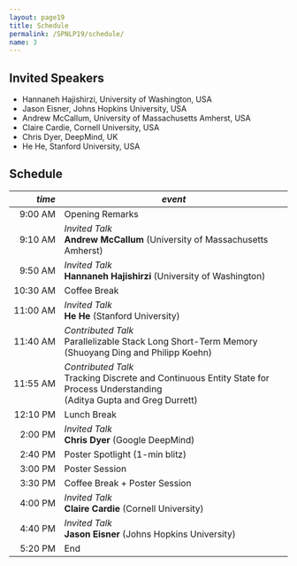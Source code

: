 ```yaml
---
layout: page19
title: Schedule
permalink: /SPNLP19/schedule/
name: 3
---
```


## Invited Speakers

* Hannaneh Hajishirzi, University of Washington, USA
* Jason Eisner, Johns Hopkins University, USA
* Andrew McCallum, University of Massachusetts Amherst, USA
* Claire Cardie, Cornell University, USA
* Chris Dyer, DeepMind, UK
* He He, Stanford University, USA

## Schedule

<div class="scheduletable" markdown="block">

|_time_| _event_|
|-----:|-------|
|  9:00&nbsp;AM | Opening Remarks |
|  9:10&nbsp;AM | _Invited Talk_<br/>**Andrew McCallum** (University of Massachusetts Amherst) |
|  9:50&nbsp;AM | _Invited Talk_<br/>**Hannaneh Hajishirzi** (University of Washington) |
| 10:30&nbsp;AM | Coffee Break |
| 11:00&nbsp;AM | _Invited Talk_<br/>**He He** (Stanford University) |
| 11:40&nbsp;AM | _Contributed Talk_<br/>Parallelizable Stack Long Short-Term Memory<br/>(Shuoyang Ding and Philipp Koehn) |
| 11:55&nbsp;AM | _Contributed Talk_<br/>Tracking Discrete and Continuous Entity State for Process Understanding<br/>(Aditya Gupta and Greg Durrett) |
| 12:10&nbsp;PM | Lunch Break |
|  2:00&nbsp;PM | _Invited Talk_<br/>**Chris Dyer** (Google DeepMind) |
|  2:40&nbsp;PM | Poster Spotlight (1-min blitz) |
|  3:00&nbsp;PM | Poster Session |
|  3:30&nbsp;PM | Coffee Break + Poster Session |
|  4:00&nbsp;PM | _Invited Talk_<br/>**Claire Cardie** (Cornell University)  |
|  4:40&nbsp;PM | _Invited Talk_<br/>**Jason Eisner** (Johns Hopkins University) |
|  5:20&nbsp;PM | End  |

</div>
